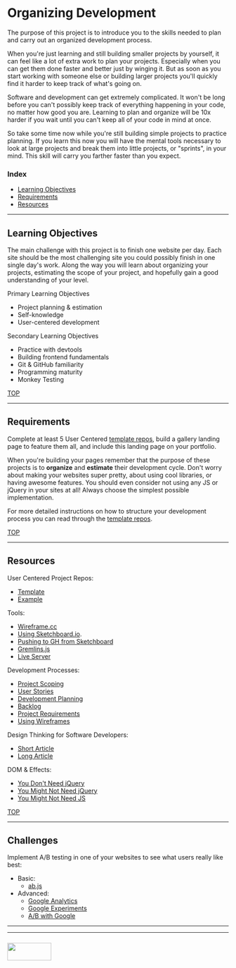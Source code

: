 # Organizing Development

The purpose of this project is to introduce you to the skills needed to plan and carry out an organized development process.

When you're just learning and still building smaller projects by yourself, it can feel like a lot of extra work to plan your projects.  Especially when you can get them done faster and better just by winging it.  But as soon as you start working with someone else or building larger projects you'll quickly find it harder to keep track of what's going on.

Software and development can get extremely complicated. It won't be long before you can't possibly keep track of everything happening in your code, no matter how good you are.  Learning to plan and organize will be 10x harder if you wait until you can't keep all of your code in mind at once.

So take some time now while you're still building simple projects to practice planning.  If you learn this now you will have the mental tools necessary to look at large projects and break them into little projects, or "sprints", in your mind.  This skill will carry you farther faster than you expect.

### Index
* [Learning Objectives](#learning-objectives)
* [Requirements](#requirements)
* [Resources](#resources)

---


## Learning Objectives

The main challenge with this project is to finish one website per day.  Each site should be the most challenging site you could possibly finish in one single day's work.  Along the way you will learn about organizing your projects, estimating the scope of your project, and hopefully gain a good understanding of your level.  

Primary Learning Objectives
* Project planning & estimation
* Self-knowledge
* User-centered development

Secondary Learning Objectives
* Practice with devtools
* Building frontend fundamentals
* Git & GitHub familiarity
* Programming maturity
* Monkey Testing



[TOP](#index)

---


## Requirements


Complete at least 5 User Centered [template repos](https://github.com/elewa-academy/User-Centered-Template/blob/master/README.md), build a gallery landing page to feature them all, and include this landing page on your portfolio.

When you're building your pages remember that the purpose of these projects is to __organize__ and __estimate__ their development cycle.   Don't worry about making your websites super pretty, about using cool libraries, or having awesome features.  You should even consider not using any JS or jQuery in your sites at all!  Always choose the simplest possible implementation.

For more detailed instructions on how to structure your development process you can read through the [template repos](https://github.com/elewa-academy/User-Centered-Template/blob/master/README.md).

[TOP](#index)

---


## Resources

User Centered Project Repos:
* [Template](https://github.com/elewa-academy/User-Centered-Template/)
* [Example](https://github.com/elewa-student/User-Centered-Development)

Tools:
* [Wireframe.cc](https://elewa-academy.github.io/General-Resources/developer-tools/wireframes.html)
* [Using Sketchboard.io](https://m.sketchboard.io/introducing-sketchboard-69d142ea935).  
* [Pushing to GH from Sketchboard](https://sketchboard.io/blog/2014/03/06/github-sketchboard.html)
* [Gremlins.js](https://elewa-academy.github.io/General-Resources/core-libraries/gremlins.html)
* [Live Server](https://github.com/tapio/live-server)

Development Processes:
* [Project Scoping](https://medium.freecodecamp.org/how-to-effectively-scope-your-software-projects-from-planning-to-execution-e96cbcac54b9)  
* [User Stories](https://www.mountaingoatsoftware.com/agile/user-stories)  
* [Development Planning](https://www.codeproject.com/Articles/674450/Agile-software-development-steps-to-work-with-Requ)
* [Backlog](https://www.atlassian.com/agile/scrum/backlogs)
* [Project Requirements](https://hubtechinsider.wordpress.com/2011/07/28/how-do-you-write-software-requirements-what-are-software-requirements-what-is-a-software-requirement/)
* [Using Wireframes](https://www.dtelepathy.com/blog/design/learning-to-wireframe-10-best-practices)

Design Thinking for Software Developers:
* [Short Article](https://medium.com/@tigranbs/design-thinking-for-software-developers-bbd2f863c6f7)
* [Long Article](https://medium.com/d-principles/design-thinking-methods-practice-in-agile-software-development-3e6e59df0c9b)


DOM & Effects:
* [You Don't Need jQuery](https://github.com/nefe/You-Dont-Need-jQuery)
* [You Might Not Need jQuery](http://youmightnotneedjquery.com/)
* [You Might Not Need JS](http://youmightnotneedjs.com)



[TOP](#index)

---

## Challenges

Implement A/B testing in one of your websites to see what users really like best:
* Basic:
  * [ab.js](https://github.com/daniellmb/ab.js)
* Advanced:  
  * [Google Analytics](https://analytics.google.com/analytics/academy/course/6)
  * [Google Experiments](https://support.google.com/analytics/answer/1745147?hl=en)
  * [A/B with Google](https://www.youtube.com/watch?v=K1DngFKqfrQ)


___
___
### <a href="http://elewa.education/blog" target="_blank"><img src="https://user-images.githubusercontent.com/18554853/34921062-506450ae-f97d-11e7-875f-6feeb26ad72d.png" width="100" height="40"/></a>

